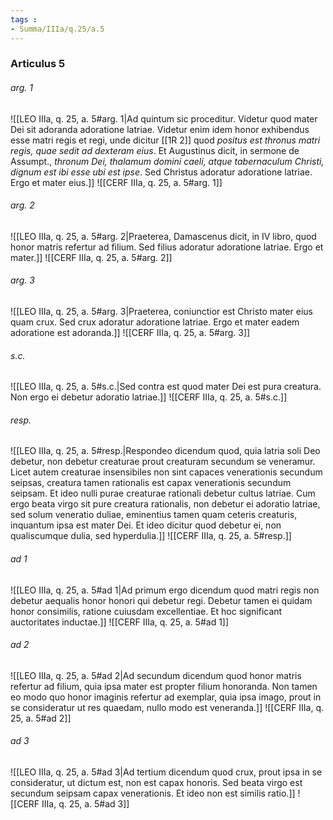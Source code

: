```yaml
---
tags : 
- Summa/IIIa/q.25/a.5
---
```


### Articulus 5

###### arg. 1
![[LEO IIIa, q. 25, a. 5#arg. 1|Ad quintum sic proceditur. Videtur quod mater Dei sit adoranda adoratione latriae. Videtur enim idem honor exhibendus esse matri regis et regi, unde dicitur [[1R 2]] quod *positus est thronus matri regis, quae sedit ad dexteram eius*. Et Augustinus dicit, in sermone de Assumpt., *thronum Dei, thalamum domini caeli, atque tabernaculum Christi, dignum est ibi esse ubi est ipse*. Sed Christus adoratur adoratione latriae. Ergo et mater eius.]]
![[CERF IIIa, q. 25, a. 5#arg. 1]]

###### arg. 2
![[LEO IIIa, q. 25, a. 5#arg. 2|Praeterea, Damascenus dicit, in IV libro, quod honor matris refertur ad filium. Sed filius adoratur adoratione latriae. Ergo et mater.]]
![[CERF IIIa, q. 25, a. 5#arg. 2]]

###### arg. 3
![[LEO IIIa, q. 25, a. 5#arg. 3|Praeterea, coniunctior est Christo mater eius quam crux. Sed crux adoratur adoratione latriae. Ergo et mater eadem adoratione est adoranda.]]
![[CERF IIIa, q. 25, a. 5#arg. 3]]

###### s.c.
![[LEO IIIa, q. 25, a. 5#s.c.|Sed contra est quod mater Dei est pura creatura. Non ergo ei debetur adoratio latriae.]]
![[CERF IIIa, q. 25, a. 5#s.c.]]

###### resp.
![[LEO IIIa, q. 25, a. 5#resp.|Respondeo dicendum quod, quia latria soli Deo debetur, non debetur creaturae prout creaturam secundum se veneramur. Licet autem creaturae insensibiles non sint capaces venerationis secundum seipsas, creatura tamen rationalis est capax venerationis secundum seipsam. Et ideo nulli purae creaturae rationali debetur cultus latriae. Cum ergo beata virgo sit pure creatura rationalis, non debetur ei adoratio latriae, sed solum veneratio duliae, eminentius tamen quam ceteris creaturis, inquantum ipsa est mater Dei. Et ideo dicitur quod debetur ei, non qualiscumque dulia, sed hyperdulia.]]
![[CERF IIIa, q. 25, a. 5#resp.]]

###### ad 1
![[LEO IIIa, q. 25, a. 5#ad 1|Ad primum ergo dicendum quod matri regis non debetur aequalis honor honori qui debetur regi. Debetur tamen ei quidam honor consimilis, ratione cuiusdam excellentiae. Et hoc significant auctoritates inductae.]]
![[CERF IIIa, q. 25, a. 5#ad 1]]

###### ad 2
![[LEO IIIa, q. 25, a. 5#ad 2|Ad secundum dicendum quod honor matris refertur ad filium, quia ipsa mater est propter filium honoranda. Non tamen eo modo quo honor imaginis refertur ad exemplar, quia ipsa imago, prout in se consideratur ut res quaedam, nullo modo est veneranda.]]
![[CERF IIIa, q. 25, a. 5#ad 2]]

###### ad 3
![[LEO IIIa, q. 25, a. 5#ad 3|Ad tertium dicendum quod crux, prout ipsa in se consideratur, ut dictum est, non est capax honoris. Sed beata virgo est secundum seipsam capax venerationis. Et ideo non est similis ratio.]]
![[CERF IIIa, q. 25, a. 5#ad 3]]

